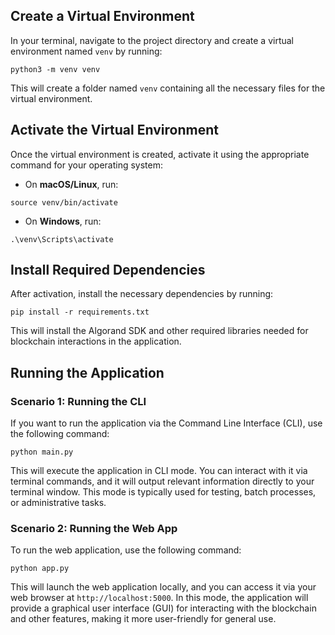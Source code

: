 ## Create a Virtual Environment

In your terminal, navigate to the project directory and create a virtual environment named `venv` by running:
```
python3 -m venv venv
```

This will create a folder named `venv` containing all the necessary files for the virtual environment.

## Activate the Virtual Environment

Once the virtual environment is created, activate it using the appropriate command for your operating system:

- On **macOS/Linux**, run:
```
source venv/bin/activate
```
- On **Windows**, run:
```
.\venv\Scripts\activate
```

## Install Required Dependencies

After activation, install the necessary dependencies by running:
```
pip install -r requirements.txt
```

This will install the Algorand SDK and other required libraries needed for blockchain interactions in the application.

## Running the Application

### Scenario 1: Running the CLI

If you want to run the application via the Command Line Interface (CLI), use the following command:
```
python main.py
```
This will execute the application in CLI mode. You can interact with it via terminal commands, and it will output relevant information directly to your terminal window. This mode is typically used for testing, batch processes, or administrative tasks.

### Scenario 2: Running the Web App

To run the web application, use the following command:
```
python app.py
```

This will launch the web application locally, and you can access it via your web browser at `http://localhost:5000`. In this mode, the application will provide a graphical user interface (GUI) for interacting with the blockchain and other features, making it more user-friendly for general use.

